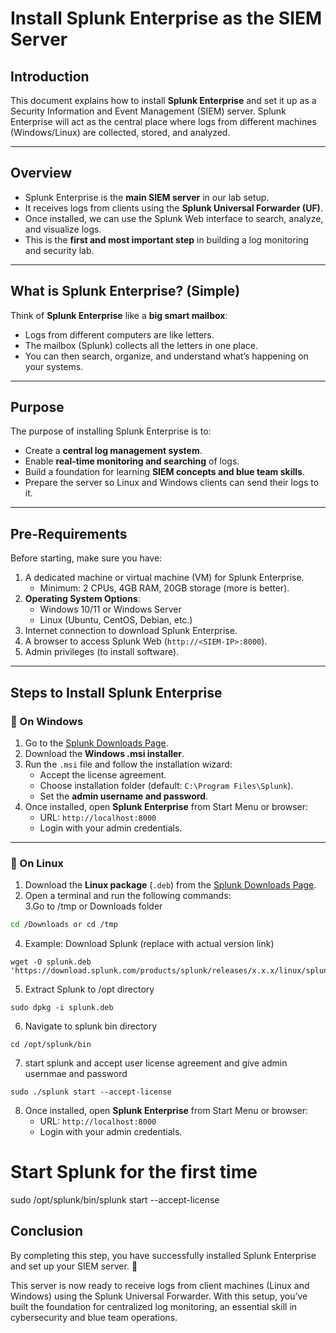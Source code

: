 # Install Splunk Enterprise as the SIEM Server

## Introduction
This document explains how to install **Splunk Enterprise** and set it up as a Security Information and Event Management (SIEM) server. Splunk Enterprise will act as the central place where logs from different machines (Windows/Linux) are collected, stored, and analyzed.

---

## Overview
- Splunk Enterprise is the **main SIEM server** in our lab setup.  
- It receives logs from clients using the **Splunk Universal Forwarder (UF)**.  
- Once installed, we can use the Splunk Web interface to search, analyze, and visualize logs.  
- This is the **first and most important step** in building a log monitoring and security lab.

---

## What is Splunk Enterprise? (Simple)
Think of **Splunk Enterprise** like a **big smart mailbox**:
- Logs from different computers are like letters.  
- The mailbox (Splunk) collects all the letters in one place.  
- You can then search, organize, and understand what’s happening on your systems.  

---

## Purpose
The purpose of installing Splunk Enterprise is to:
- Create a **central log management system**.  
- Enable **real-time monitoring and searching** of logs.  
- Build a foundation for learning **SIEM concepts and blue team skills**.  
- Prepare the server so Linux and Windows clients can send their logs to it.  

---

## Pre-Requirements
Before starting, make sure you have:
1. A dedicated machine or virtual machine (VM) for Splunk Enterprise.  
   - Minimum: 2 CPUs, 4GB RAM, 20GB storage (more is better).  
2. **Operating System Options**:  
   - Windows 10/11 or Windows Server  
   - Linux (Ubuntu, CentOS, Debian, etc.)  
3. Internet connection to download Splunk Enterprise.  
4. A browser to access Splunk Web (`http://<SIEM-IP>:8000`).  
5. Admin privileges (to install software).  

---

## Steps to Install Splunk Enterprise

### 🔹 On Windows
1. Go to the [Splunk Downloads Page](https://www.splunk.com/en_us/download/splunk-enterprise.html).  
2. Download the **Windows .msi installer**.  
3. Run the `.msi` file and follow the installation wizard:  
   - Accept the license agreement.  
   - Choose installation folder (default: `C:\Program Files\Splunk`).  
   - Set the **admin username and password**.  
4. Once installed, open **Splunk Enterprise** from Start Menu or browser:  
   - URL: `http://localhost:8000`  
   - Login with your admin credentials.  

---

### 🔹 On Linux
1. Download the **Linux package** (`.deb`) from the [Splunk Downloads Page](https://www.splunk.com/en_us/download/splunk-enterprise.html).  
2. Open a terminal and run the following commands:  
3.Go to /tmp or Downloads folder
```bash
cd /Downloads or cd /tmp  
```
4. Example: Download Splunk (replace with actual version link)
```
wget -O splunk.deb 'https://download.splunk.com/products/splunk/releases/x.x.x/linux/splunk.tgz'
```
5. Extract Splunk to /opt directory
```
sudo dpkg -i splunk.deb 
```
6. Navigate to splunk bin directory 
```
cd /opt/splunk/bin
```
7. start splunk and accept user license agreement and give admin usernmae and password
```
sudo ./splunk start --accept-license
```
8. Once installed, open **Splunk Enterprise** from Start Menu or browser:  
   - URL: `http://localhost:8000`  
   - Login with your admin credentials.  

# Start Splunk for the first time
sudo /opt/splunk/bin/splunk start --accept-license

## Conclusion
By completing this step, you have successfully installed Splunk Enterprise and set up your SIEM server. 🎉

This server is now ready to receive logs from client machines (Linux and Windows) using the Splunk Universal Forwarder. With this setup, you’ve built the foundation for centralized log monitoring, an essential skill in cybersecurity and blue team operations.
